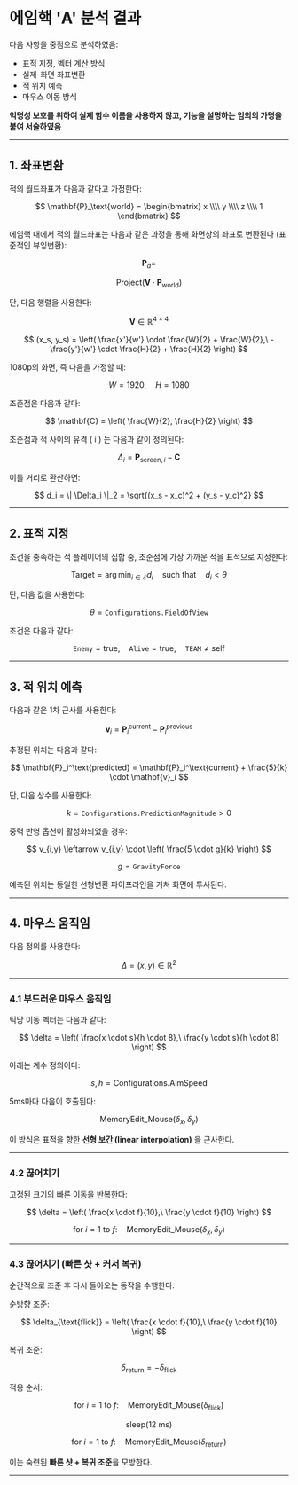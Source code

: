 # 에임핵 'A' 분석 결과

다음 사항을 중점으로 분석하였음:

- 표적 지정, 벡터 계산 방식  
- 실제-화면 좌표변환  
- 적 위치 예측  
- 마우스 이동 방식

**익명성 보호를 위하여 실제 함수 이름을 사용하지 않고, 기능을 설명하는 임의의 가명을 붙여 서술하였음**

---

## 1. 좌표변환

적의 월드좌표가 다음과 같다고 가정한다:

$$
\mathbf{P}_\text{world} = \begin{bmatrix} x \\\\ y \\\\ z \\\\ 1 \end{bmatrix}
$$

에임핵 내에서 적의 월드좌표는 다음과 같은 과정을 통해 화면상의 좌표로 변환된다 (표준적인 뷰잉변환):

$$
\mathbf{P}_{a} =
$$

$$
\mathrm{Project}\left( \mathbf{V} \cdot \mathbf{P}_{\mathrm{world}} \right)
$$



단, 다음 행렬을 사용한다:

$$
\mathbf{V} \in \mathbb{R}^{4 \times 4}
$$

$$
(x_s, y_s) = \left( \frac{x'}{w'} \cdot \frac{W}{2} + \frac{W}{2},\ -\frac{y'}{w'} \cdot \frac{H}{2} + \frac{H}{2} \right)
$$

1080p의 화면, 즉 다음을 가정할 때:

$$
W = 1920,\quad H = 1080
$$

조준점은 다음과 같다:

$$
\mathbf{C} = \left( \frac{W}{2}, \frac{H}{2} \right)
$$

조준점과 적 사이의 유격 \( i \) 는 다음과 같이 정의된다:

$$
\Delta_i = \mathbf{P}_{\text{screen},i} - \mathbf{C}
$$

이를 거리로 환산하면:

$$
d_i = \| \Delta_i \|_2 = \sqrt{(x_s - x_c)^2 + (y_s - y_c)^2}
$$

---

## 2. 표적 지정

조건을 충족하는 적 플레이어의 집합 중, 조준점에 가장 가까운 적을 표적으로 지정한다:

$$
\text{Target} = \arg\min_{i \in \mathcal{E}} d_i \quad \text{such that} \quad d_i < \theta
$$

단, 다음 값을 사용한다:

$$
\theta = \texttt{Configurations.FieldOfView}
$$

조건은 다음과 같다:

$$
\texttt{Enemy} = \text{true},\quad \texttt{Alive} = \text{true},\quad \texttt{TEAM} \neq \text{self}
$$

---

## 3. 적 위치 예측

다음과 같은 1차 근사를 사용한다:

$$
\mathbf{v}_i = \mathbf{P}_i^\text{current} - \mathbf{P}_i^\text{previous}
$$

추정된 위치는 다음과 같다:

$$
\mathbf{P}_i^\text{predicted} = \mathbf{P}_i^\text{current} + \frac{5}{k} \cdot \mathbf{v}_i
$$

단, 다음 상수를 사용한다:

$$
k = \texttt{Configurations.PredictionMagnitude} > 0
$$

중력 반영 옵션이 활성화되었을 경우:

$$
v_{i,y} \leftarrow v_{i,y} \cdot \left( \frac{5 \cdot g}{k} \right)
$$

$$
g = \texttt{GravityForce}
$$

예측된 위치는 동일한 선형변환 파이프라인을 거쳐 화면에 투사된다.

---

## 4. 마우스 움직임

다음 정의를 사용한다:

$$
\Delta = (x, y) \in \mathbb{R}^2
$$

---

### 4.1 부드러운 마우스 움직임

틱당 이동 벡터는 다음과 같다:

$$
\delta = \left( \frac{x \cdot s}{h \cdot 8},\ \frac{y \cdot s}{h \cdot 8} \right)
$$

아래는 계수 정의이다:

$$
s, h = \mathrm{Configurations.AimSpeed}
$$


5ms마다 다음이 호출된다:

$$
\mathrm{MemoryEdit\_Mouse}(\delta_x, \delta_y)
$$

이 방식은 표적을 향한 **선형 보간 (linear interpolation)** 을 근사한다.

---

### 4.2 끊어치기

고정된 크기의 빠른 이동을 반복한다:

$$
\delta = \left( \frac{x \cdot f}{10},\ \frac{y \cdot f}{10} \right)
$$

$$
\text{for } i = 1 \text{ to } f: \quad \mathrm{MemoryEdit\_Mouse}(\delta_x, \delta_y)
$$

---

### 4.3 끊어치기 (빠른 샷 + 커서 복귀)

순간적으로 조준 후 다시 돌아오는 동작을 수행한다.

순방향 조준:

$$
\delta_{\text{flick}} = \left( \frac{x \cdot f}{10},\ \frac{y \cdot f}{10} \right)
$$

복귀 조준:

$$
\delta_{\text{return}} = -\delta_{\text{flick}}
$$

적용 순서:

$$
\text{for } i = 1 \text{ to } f: \quad \mathrm{MemoryEdit\_Mouse}(\delta_{\text{flick}})
$$

$$
\text{sleep}(12\ \text{ms})
$$

$$
\text{for } i = 1 \text{ to } f: \quad \mathrm{MemoryEdit\_Mouse}(\delta_{\text{return}})
$$

이는 숙련된 **빠른 샷 + 복귀 조준**을 모방한다.

---
